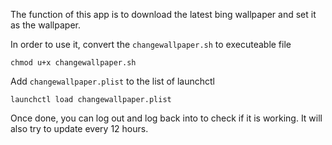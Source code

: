 The function of this app is to download the latest bing wallpaper and set it as the wallpaper.

In order to use it, convert the `changewallpaper.sh` to executeable file
```
chmod u+x changewallpaper.sh
```
Add `changewallpaper.plist` to the list of launchctl

```
launchctl load changewallpaper.plist
```

Once done, you can log out and log back into to check if it is working. It will also try to update every 12 hours. 